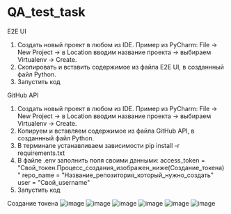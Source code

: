 # QA_test_task

E2E UI
1. Создать новый проект в любом из IDE. Пример из PyCharm: File -> New Project -> в Location вводим название проекта -> выбираем Virtualenv -> Create.
2. Скопировать и вставить содержимое из файла E2E UI, в созданнный файл Python.
3. Запустить код

GitHub API
1. Создать новый проект в любом из IDE. Пример из PyCharm: File -> New Project -> в Location вводим название проекта -> выбираем Virtualenv -> Create.
2. Копируем и вставляем содержимое из файла GitHub API, в созданнный файл Python.
3. В терминале устанавливаем зависимости pip install -r requirements.txt
4. В файле .env заполнить поля своими данными:
    access_token = "Свой_токен.Процесс_создания_изображен_ниже(Создание_токена)"
    repo_name = "Название_репозитория_который_нужно_создать"
    user = "Свой_username"
5. Запустить код

Создание токена
![image](https://github.com/user-attachments/assets/4a03172a-a5b4-4f76-b8f7-9e6392b88563)
![image](https://github.com/user-attachments/assets/ab0e6584-95dd-4ca2-9343-813b2c6f9cae)
![image](https://github.com/user-attachments/assets/06f80a25-57c6-4f66-9d05-26111223c202)
![image](https://github.com/user-attachments/assets/0bf60acc-d33b-461f-aa3b-20e9f07e848d)
![image](https://github.com/user-attachments/assets/720daa4a-8f60-49bd-95c7-f9a2e46c5502)
![image](https://github.com/user-attachments/assets/db8b1239-b14a-43c1-91cc-e5ccdef3f157)


